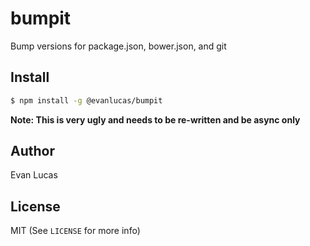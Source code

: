 # bumpit

Bump versions for package.json, bower.json, and git

## Install

```bash
$ npm install -g @evanlucas/bumpit
```

**Note: This is very ugly and needs to be re-written and be async only**

## Author

Evan Lucas

## License

MIT (See `LICENSE` for more info)
